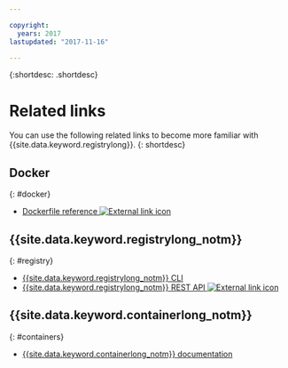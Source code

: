 ```yaml
---

copyright:
  years: 2017
lastupdated: "2017-11-16"

---
```


{:shortdesc: .shortdesc}


# Related links

You can use the following related links to become more familiar with {{site.data.keyword.registrylong}}.
{: shortdesc}

## Docker
{: #docker}

<ul>
<li><a href="http://docs.docker.com/engine/reference/builder/" target="_blank">Dockerfile reference <img src="../../icons/launch-glyph.svg" alt="External link icon"></a>
</ul>

## {{site.data.keyword.registrylong_notm}}
{: #registry}

<ul>
<li><a href="../../cli/plugins/registry/index.html#containerregcli" target="_blank">{{site.data.keyword.registrylong_notm}} CLI</a>
<li><a href="https://registry.ng.bluemix.net/api/doc/" target="_blank">{{site.data.keyword.registrylong_notm}} REST API <img src="../../icons/launch-glyph.svg" alt="External link icon"></a>
</ul>

## {{site.data.keyword.containerlong_notm}}
{: #containers}

* [{{site.data.keyword.containerlong_notm}} documentation](../../containers/container_index.html)
